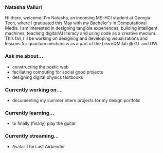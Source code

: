### Natasha Valluri

<!--
[![Linkedin Badge](https://img.shields.io/badge/-[linkedin]-blue?style=flat&logo=Linkedin&logoColor=white&link=[linkedin-link])](https://www.linkedin.com/in/[linkedin]/)
[![Medium Badge](https://img.shields.io/badge/-@[medium]-000000?style=flat&labelColor=000000&logo=Medium&link=https://medium.com/@[medium])](https://medium.com/@[medium])
[![Website Badge](https://img.shields.io/badge/-[website]-47CCCC?style=flat&logo=Google-Chrome&logoColor=white&link=[website-link])](https://[website])
[![Twitter Badge](https://img.shields.io/badge/-@[twitter]-1ca0f1?style=flat&labelColor=1ca0f1&logo=twitter&logoColor=white&link=https://twitter.com/_[twitter])](https://twitter.com/_[twitter])
[![Instagram Badge](https://img.shields.io/badge/-@[instagram]-purple?style=flat&logo=instagram&logoColor=white&link=https://instagram.com/_[instagram]/)](https://instagram.com/_[instagram])
[![Gmail Badge](https://img.shields.io/badge/-[email]-c14438?style=flat&logo=Gmail&logoColor=white&link=mailto:[email])](mailto:[email]) -->

Hi there, welcome! I'm Natasha, an incoming MS-HCI student at Georgia Tech, where I graduated this May with my Bachelor's in Computational Media. I am interested in designing tangible experiences, building intelligent machines, teaching digital/AI literacy and using code as a creative medium. This fall, I'll be working on designing and developing visualizations and lessons for quantum mechanics as a part of the LearnQM lab @ GT and UW. 

### Ask me about...
- constructing the poetic web
- faciliating computing for social good projects
- designing digital physics textbooks

### Currently working on...
- documenting my summer intern projects for my design portfolio
### Currently learning...
- to finally (finally) play the guitar
### Currently streaming...
- Avatar The Last Airbender

<!--
**natasha-png/natasha-png** is a ✨ _special_ ✨ repository because its `README.md` (this file) appears on your GitHub profile.

Here are some ideas to get you started:

- 🔭 I’m currently working on ...
- 🌱 I’m currently learning ...
- 👯 I’m looking to collaborate on ...
- 🤔 I’m looking for help with ...
- 💬 Ask me about ...
- 📫 How to reach me: ...
- 😄 Pronouns: ...
- ⚡ Fun fact: ...
-->
